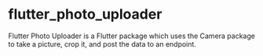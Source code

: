 # flutter_photo_uploader
Flutter Photo Uploader is a Flutter package which uses the Camera package to take a picture, crop it, and post the data to an endpoint.
